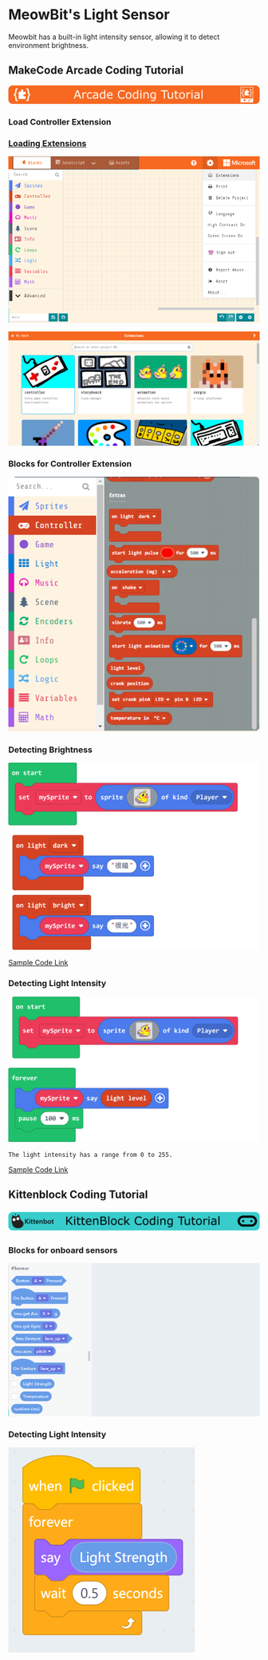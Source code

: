 # MeowBit's Light Sensor

Meowbit has a built-in light intensity sensor, allowing it to detect environment brightness.

## MakeCode Arcade Coding Tutorial

![](./images/acbanner1.png)

### Load Controller Extension

### [Loading Extensions](../Makecode/powerBrickMC)

![](./images/sd5_1.png)

![](./images/light1_1.png)

### Blocks for Controller Extension

![](./images/light2_1.png)

### Detecting Brightness

![](./images/light3_1.png)

[Sample Code Link](https://makecode.com/_EUyfs590PdhJ)

### Detecting Light Intensity

![](./images/light4_1.png)

    The light intensity has a range from 0 to 255.

[Sample Code Link](https://makecode.com/_VbYeA6apKPd0)

##  Kittenblock Coding Tutorial

![](../functional_module/PWmodules/images/kbbanner.png)

### Blocks for onboard sensors

![](./images/kb10_1.png)

### Detecting Light Intensity

![](./images/light5_1.png)
